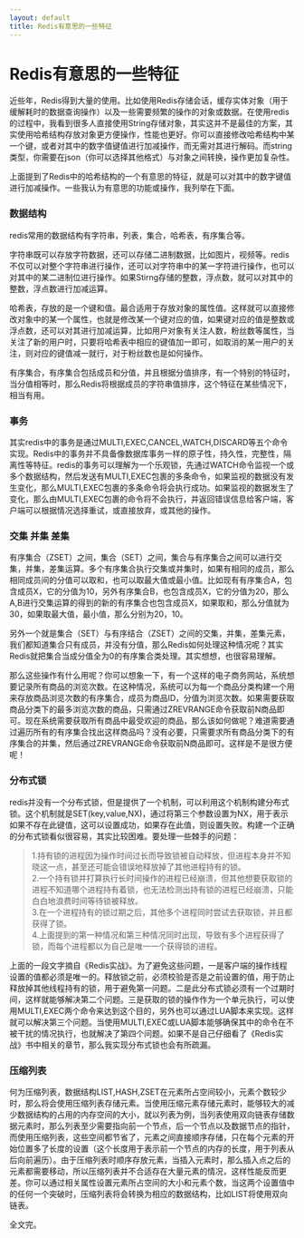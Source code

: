 ```yaml
---
layout: default
title: Redis有意思的一些特征
---
```


# Redis有意思的一些特征

近些年，Redis得到大量的使用。比如使用Redis存储会话，缓存实体对象（用于缓解耗时的数据查询操作）以及一些需要频繁的操作的对象或数据。在使用redis的过程中，我看到很多人直接使用String存储对象，其实这并不是最佳的方案，其实使用哈希结构存放对象更方便操作，性能也更好。你可以直接修改哈希结构中某一个键，或者对其中的数字值键值进行加减操作，而无需对其进行解码。而string类型，你需要在json（你可以选择其他格式）与对象之间转换，操作更加复杂性。

上面提到了Redis中的哈希结构的一个有意思的特征，就是可以对其中的数字键值进行加减操作。一些我认为有意思的功能或操作，我列举在下面。

### 数据结构
redis常用的数据结构有字符串，列表，集合，哈希表，有序集合等。

字符串既可以存放字符数据，还可以存储二进制数据，比如图片，视频等。redis不仅可以对整个字符串进行操作，还可以对字符串中的某一字符进行操作，也可以对其中的某二进制位进行操作。如果Stirng存储的整数，浮点数，就可以对其中的整数，浮点数进行加减运算。

哈希表，存放的是一个键和值。最合适用于存放对象的属性值。这样就可以直接修改对象中的某一个属性，也就是修改某一个键对应的值，如果键对应的值是整数或浮点数，还可以对其进行加减运算，比如用户对象有关注人数，粉丝数等属性，当关注了新的用户时，只要将哈希表中相应的键值加一即可，如取消的某一用户的关注，则对应的键值减一就行，对于粉丝数也是如何操作。

有序集合，有序集合包括成员和分值，并且根据分值排序，有一个特别的特征时，当分值相等时，那么Redis将根据成员的字符串值排序，这个特征在某些情况下，相当有用。

### 事务
其实redis中的事务是通过MULTI,EXEC,CANCEL,WATCH,DISCARD等五个命令实现。Redis中的事务并不具备像数据库事务一样的原子性，持久性，完整性，隔离性等特征。redis的事务可以理解为一个乐观锁，先通过WATCH命令监视一个或多个数据结构，然后发送有MULTI,EXEC包裹的多条命令，如果监视的数据没有发生变化，那么MULTI,EXEC包裹的多条命令将会执行成功。如果监视的数据发生了变化，那么由MULTI,EXEC包裹的命令将不会执行，并返回错误信息给客户端，客户端可以根据情况选择重试，或直接放弃，或其他的操作。

### 交集 并集 差集
有序集合（ZSET）之间，集合（SET）之间，集合与有序集合之间可以进行交集，并集，差集运算。多个有序集合执行交集或并集时，如果有相同的成员，那么相同成员间的分值可以取和，也可以取最大值或最小值。比如现有有序集合A，包含成员X，它的分值为10，另外有序集合B，也包含成员X，它的分值为20，那么A,B进行交集运算的得到的新的有序集合也包含成员X，如果取和，那么分值就为30，如果取最大值，最小值，那么分别为20，10。

另外一个就是集合（SET）与有序结合（ZSET）之间的交集，并集，差集元素，我们都知道集合只有成员，并没有分值，那么Redis如何处理这种情况呢？其实Redis就把集合当成分值全为0的有序集合类处理。其实想想，也很容易理解。

那么这些操作有什么用呢？你可以想象一下，有一个这样的电子商务网站，系统想要记录所有商品的浏览次数。在这种情况，系统可以为每一个商品分类构建一个用来存放商品浏览次数的有序集合，成员为商品ID，分值为浏览次数。如果需要获取商品分类下的最多浏览次数的商品，只需通过ZREVRANGE命令获取前N商品即可。现在系统需要获取所有商品中最受欢迎的商品，那么该如何做呢？难道需要通过遍历所有的有序集合找出这样商品吗？没有必要，只需要求所有商品分类下的有序集合的并集，然后通过ZREVRANGE命令获取前N商品即可。这样是不是很方便呢！

### 分布式锁
redis并没有一个分布式锁，但是提供了一个机制，可以利用这个机制构建分布式锁。这个机制就是SET(key,value,NX)，通过将第三个参数设置为NX，用于表示如果不存在此键值，这可以设置成功，如果存在此值，则设置失败。构建一个正确的分布式锁看似很容易，其实比较困难。要处理一些棘手的问题：
> 1.持有锁的进程因为操作时间过长而导致锁被自动释放，但进程本身并不知晓这一点，甚至还可能会错误地释放掉了其他进程持有的锁。   
2.一个持有锁并打算执行长时间操作的进程已经崩溃，但其他想要获取锁的进程不知道哪个进程持有着锁，也无法检测出持有锁的进程已经崩溃，只能白白地浪费时间等待锁被释放。   
3.在一个进程持有的锁过期之后，其他多个进程同时尝试去获取锁，并且都获得了锁。   
4.上面提到的第一种情况和第三种情况同时出现，导致有多个进程获得了锁，而每个进程都以为自己是唯一一个获得锁的进程。

上面的一段文字摘自《Redis实战》。为了避免这些问题，一是客户端的操作线程设置的值都必须是唯一的。释放锁之前，必须校验是否是之前设置的值，用于防止释放掉其他线程持有的锁，用于避免第一问题。二是此分布式锁必须有一个过期时间，这样就能够解决第二个问题。三是获取的锁的操作作为一个单元执行，可以使用MULTI,EXEC两个命令来达到这个目的，另外也可以通过LUA脚本来实现。这样就可以解决第三个问题。当使用MULTI,EXEC或LUA脚本能够确保其中的命令在不被干扰的情况执行，也就解决了第四个问题。如果不是自己仔细看了《Redis实战》书中相关的章节，那么我实现分布式锁也会有所疏漏。

### 压缩列表
何为压缩列表，数据结构LIST,HASH,ZSET在元素所占空间较小，元素个数较少时，那么将会使用压缩列表存储元素。当使用压缩元素存储元素时，能够较大的减少数据结构的占用的内存空间的大小，就以列表为例，当列表使用双向链表存储数据元素时，那么列表至少需要指向前一个节点，后一个节点以及数据节点的指针，而使用压缩列表，这些空间都节省了，元素之间直接顺序存储，只在每个元素的开始位置多了长度的设置（这个长度用于表示前一个节点的内存的长度，用于列表从后向前遍历）。由于压缩列表时顺序存放元素，当插入元素时，那么插入点之后的元素都需要移动，所以压缩列表并不合适存在大量元素的情况，这样性能反而更差。你可以通过相关属性设置元素所占空间的大小和元素个数，当这两个设置值中的任何一个突破时，压缩列表将会转换为相应的数据结构，比如LIST将使用双向链表。

全文完。
